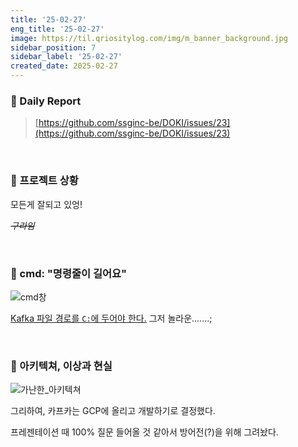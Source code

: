 ```yaml
---
title: '25-02-27'
eng_title: '25-02-27'
image: https://til.qriositylog.com/img/m_banner_background.jpg
sidebar_position: 7
sidebar_label: '25-02-27'
created_date: 2025-02-27
---
```


### 📌 Daily Report
> [https://github.com/ssginc-be/DOKI/issues/23](https://github.com/ssginc-be/DOKI/issues/23)

<br/>

### 📌 프로젝트 상황

모든게 잘되고 있엉!

*~~구라임~~*

<br />

### 📌 cmd: "명령줄이 길어요"

![cmd창](https://github.com/user-attachments/assets/0da908fe-8467-4b9b-8969-ed8f2a319b6b)

[Kafka 파일 경로를 `C:`에 두어야 한다.](https://velog.io/@sodliersung/kafka-window-%ED%99%98%EA%B2%BD%EC%97%90%EC%84%9C-%EC%8B%A4%ED%96%89-%EC%97%90%EB%9F%AC) 그저 놀라운.......;

<br />

### 📌 아키텍쳐, 이상과 현실

![가난한_아키텍쳐](https://github.com/user-attachments/assets/56597521-0d08-4a77-8de3-10aa66d0fe0c)

그리하여, 카프카는 GCP에 올리고 개발하기로 결정했다.

프레젠테이션 때 100% 질문 들어올 것 같아서 방어전(?)을 위해 그려놨다.